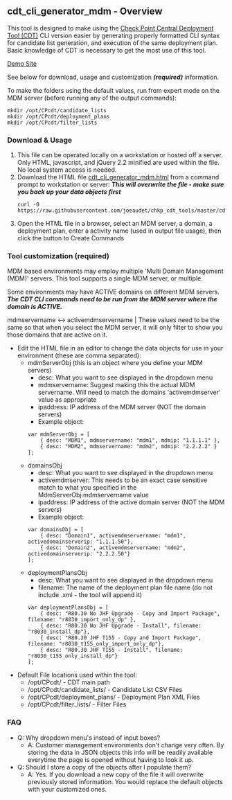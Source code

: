 ## cdt_cli_generator_mdm - Overview
This tool is designed to make using the [Check Point Central Deployment Tool (CDT)](https://supportcenter.checkpoint.com/supportcenter/portal?eventSubmit_doGoviewsolutiondetails=&solutionid=sk111158) CLI version easier by generating properly formatted CLI syntax for candidate list generation, and execution of the same deployment plan. Basic knowledge of CDT is necessary to get the most use of this tool.

[Demo Site](http://www.pinktech.pro/cdt_tool_demo/cdt_cli_generator_mdm.html)

See below for download, usage and customization ***(required)*** information.

To make the folders using the default values, run from expert mode on the MDM server (before running any of the output commands):
```
mkdir /opt/CPcdt/candidate_lists
mkdir /opt/CPcdt/deployment_plans
mkdir /opt/CPcdt/filter_lists
```

### Download & Usage
1. This file can be operated locally on a workstation or hosted off a server. Only HTML, javascript, and jQuery 2.2 minified are used within the file. No local system access is needed.
1. Download the HTML file [cdt_cli_generator_mdm.html](https://raw.githubusercontent.com/joeaudet/chkp_cdt_tools/master/cdt_cli_generators/cdt_cli_generator_mdm.html) from a command prompt to workstation or server:
	***This will overwrite the file - make sure you back up your data objects first***
	```
	curl -O https://raw.githubusercontent.com/joeaudet/chkp_cdt_tools/master/cdt_cli_generators/cdt_cli_generator_mdm.html
	```
1. Open the HTML file in a browser, select an MDM server, a domain, a deployment plan, enter a activity name (used in output file usage), then click the button to Create Commands

### Tool customization (required)
MDM based environments may employ multiple 'Multi Domain Management (MDM)' servers. This tool supports a single MDM server, or multiple.

Some environments may have ACTIVE domains on different MDM servers. ***The CDT CLI commands need to be run from the MDM server where the domain is ACTIVE.***

mdmservername <-> activemdmservername | These values need to be the same so that when you select the MDM server, it will only filter to show you those domains that are active on it.

- Edit the HTML file in an editor to change the data objects for use in your environment (these are comma separated):
	- mdmServerObj (this is an object where you define your MDM servers)
		- desc: What you want to see displayed in the dropdown menu
		- mdmservername: Suggest making this the actual MDM servername. Will need to match the domains 'activemdmserver' value as appropriate
		- ipaddress: IP address of the MDM server (NOT the domain servers)
		- Example object:
		```
		var mdmServerObj = [
			{ desc: "MDM1", mdmservername: "mdm1", mdmip: "1.1.1.1" },
			{ desc: "MDM2", mdmservername: "mdm2", mdmip: "2.2.2.2" }
		];
		```
	- domainsObj
		- desc: What you want to see displayed in the dropdown menu
		- activemdmserver: This needs to be an exact case sensitive match to what you specified in the MdmServerObj:mdmservername value
		- ipaddress: IP address of the active domain server (NOT the MDM servers)
		- Example object:
		```
		var domainsObj = [
			{ desc: "Domain1", activemdmservername: "mdm1", activedomainserverip: "1.1.1.50"},
			{ desc: "Domain2", activemdmservername: "mdm2", activedomainserverip: "2.2.2.50"}
		];
		```
	- deploymentPlansObj
		- desc: What you want to see displayed in the dropdown menu
		- filename: The name of the deployment plan file name (do not include .xml - the tool will append it)
		```
		var deploymentPlansObj = [
			{ desc: "R80.30 No JHF Upgrade - Copy and Import Package", filename: "r8030_import_only_dp" },
			{ desc: "R80.30 No JHF Upgrade - Install", filename: "r8030_install_dp"},
			{ desc: "R80.30 JHF T155 - Copy and Import Package", filename: "r8030_t155_only_import_only_dp"},
			{ desc: "R80.30 JHF T155 - Install", filename: "r8030_t155_only_install_dp"}
		];
		```
- Default File locations used within the tool:
	- /opt/CPcdt/ - CDT main path
	- /opt/CPcdt/candidate_lists/ - Candidate List CSV Files
	- /opt/CPcdt/deployment_plans/ - Deployment Plan XML Files
	- /opt/CPcdt/filter_lists/ - Filter Files

### FAQ
- Q: Why dropdown menu's instead of input boxes?
	- A: Customer management environments don't change very often. By storing the data in JSON objects this info will be readily available everytime the page is opened without having to look it up.
- Q: Should I store a copy of the objects after I populate them?
	- A: Yes. If you download a new copy of the file it will overwrite previously stored information. You would replace the default objects with your customized ones.